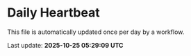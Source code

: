 # Daily Heartbeat
This file is automatically updated once per day by a workflow.

Last update: **2025-10-25 05:29:09 UTC**
